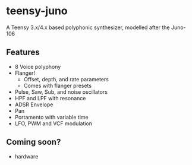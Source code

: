 # teensy-juno
A Teensy 3.x/4.x based polyphonic synthesizer, modelled after the Juno-106
## Features
- 8 Voice polyphony
- Flanger! 
  - Offset, depth, and rate parameters
  - Comes with flanger presets
- Pulse, Saw, Sub, and noise oscillators
- HPF and LPF with resonance
- ADSR Envelope
- Pan
- Portamento with variable time
- LFO, PWM and VCF modulation
## Coming soon?
- hardware
